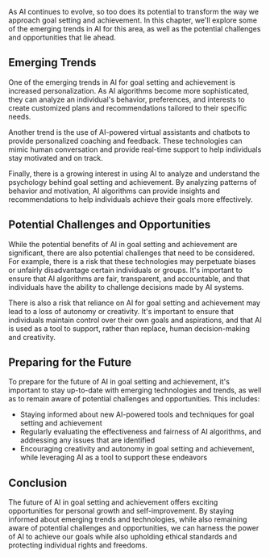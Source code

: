 
As AI continues to evolve, so too does its potential to transform the way we approach goal setting and achievement. In this chapter, we'll explore some of the emerging trends in AI for this area, as well as the potential challenges and opportunities that lie ahead.

Emerging Trends
---------------

One of the emerging trends in AI for goal setting and achievement is increased personalization. As AI algorithms become more sophisticated, they can analyze an individual's behavior, preferences, and interests to create customized plans and recommendations tailored to their specific needs.

Another trend is the use of AI-powered virtual assistants and chatbots to provide personalized coaching and feedback. These technologies can mimic human conversation and provide real-time support to help individuals stay motivated and on track.

Finally, there is a growing interest in using AI to analyze and understand the psychology behind goal setting and achievement. By analyzing patterns of behavior and motivation, AI algorithms can provide insights and recommendations to help individuals achieve their goals more effectively.

Potential Challenges and Opportunities
--------------------------------------

While the potential benefits of AI in goal setting and achievement are significant, there are also potential challenges that need to be considered. For example, there is a risk that these technologies may perpetuate biases or unfairly disadvantage certain individuals or groups. It's important to ensure that AI algorithms are fair, transparent, and accountable, and that individuals have the ability to challenge decisions made by AI systems.

There is also a risk that reliance on AI for goal setting and achievement may lead to a loss of autonomy or creativity. It's important to ensure that individuals maintain control over their own goals and aspirations, and that AI is used as a tool to support, rather than replace, human decision-making and creativity.

Preparing for the Future
------------------------

To prepare for the future of AI in goal setting and achievement, it's important to stay up-to-date with emerging technologies and trends, as well as to remain aware of potential challenges and opportunities. This includes:

* Staying informed about new AI-powered tools and techniques for goal setting and achievement
* Regularly evaluating the effectiveness and fairness of AI algorithms, and addressing any issues that are identified
* Encouraging creativity and autonomy in goal setting and achievement, while leveraging AI as a tool to support these endeavors

Conclusion
----------

The future of AI in goal setting and achievement offers exciting opportunities for personal growth and self-improvement. By staying informed about emerging trends and technologies, while also remaining aware of potential challenges and opportunities, we can harness the power of AI to achieve our goals while also upholding ethical standards and protecting individual rights and freedoms.
